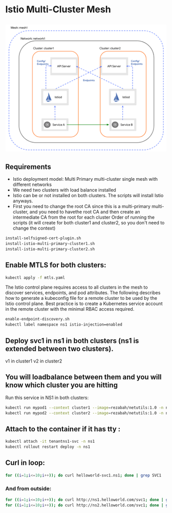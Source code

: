# Istio Multi-Cluster Mesh
![](https://github.com/bahmanzadeh/mcmesh/blob/master/istio-multi-primary-clusters.png)
----
## Requirements
- Istio deployment model: Multi Primary multi-cluster single mesh with different networks
- We need two clusters with load balance installed
- Istio can be or not installed on both clusters. The scripts will install Istio anyways.
- First you need to change the root CA since this is a multi-primary multi-cluster, and you need to havethe  root CA and then create an intermediate CA from the root for each cluster
Order of running the scripts (it will create for both cluster1 and cluster2, so you don't need to change the context)
```bash
install-selfsigned-cert-plugin.sh
install-istio-multi-primary-cluster1.sh
install-istio-multi-primary-cluster2.sh
```

## Enable MTLS for both clusters:
```bash
kubectl apply -f mtls.yaml
```
The Istio control plane requires access to all clusters in the mesh to discover services, endpoints, and pod attributes. The following describes how to generate a kubeconfig file for a remote cluster to be used by the Istio control plane. Best practice is to create a Kubernetes service account in the remote cluster with the minimal RBAC access required.
```bash
enable-endpoint-discovery.sh
kubectl label namespace ns1 istio-injection=enabled
```
## Deploy svc1 in ns1 in both clusters (ns1 is extended between two clusters). 
v1 in cluster1
v2 in cluster2

## You will loadbalance between them and you will know which cluster you are hitting
Run this service in NS1 in both clusters:
```bash
kubectl run mypod1 --context cluster1 --image=rezabah/netutils:1.0 -n ns1 -l mylabel=mypod1 -i --tty -- /bin/bash
kubectl run mypod2 --context cluster2 --image=rezabah/netutils:1.0 -n ns2 -l mylabel=mypod2 -i --tty -- /bin/bash
```
## Attach to the container if it has tty :
```bash
kubectl attach -it tenantns1-svc -n ns1
kubectl rollout restart deploy -n ns1
```
## Curl in loop:
```bash
for ((i=1;i<=10;i++)); do curl helloworld-svc1.ns1; done | grep SVC1
```
### And from outside:
```bash
for ((i=1;i<=10;i++)); do curl http://ns1.helloworld.com/svc1; done | grep SVC1
for ((i=1;i<=10;i++)); do curl http://ns2.helloworld.com/svc1; done | grep SVC1
```
